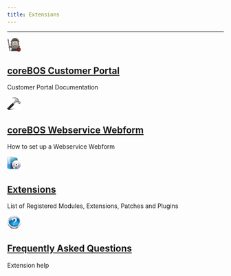 ```yaml
---
title: Extensions
---
```

---

 ![](little_knight_32.png?width=5%) 
## [coreBOS Customer Portal](http://localhost/coreBOSDocumentation/others/extensions/coreboscp)
Customer Portal Documentation

![](hammer_32.png?width=5%)
## [coreBOS Webservice Webform](http://localhost/coreBOSDocumentation/developer-guide/webservice-development/coreboswswebform)
How to set up a Webservice Webform

![](software-icon_32.png?width=5%)
## [Extensions](http://localhost/coreBOSDocumentation/extensions-integrations/corebosmodules)
List of Registered Modules, Extensions, Patches and Plugins

![](faq_32.png?width=5%)
## [Frequently Asked Questions](http://localhost/coreBOSDocumentation/extensions-integrations/corebosmodules/faq)
Extension help
